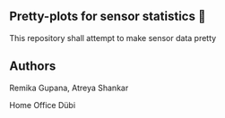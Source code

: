 ## Pretty-plots for sensor statistics :rainbow:

This repository shall attempt to make sensor data pretty

## Authors

Remika Gupana, Atreya Shankar

Home Office Dübi

